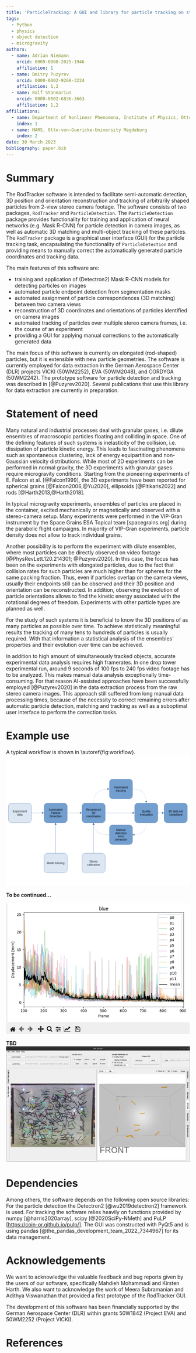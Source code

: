 ```yaml
---
title: 'ParticleTracking: A GUI and library for particle tracking on stereo camera images'
tags:
  - Python
  - physics
  - object detection
  - microgravity
authors:
  - name: Adrian Niemann
    orcid: 0009-0008-2025-1946
    affiliation: 1
  - name: Dmitry Puzyrev
    orcid: 0000-0002-9269-3224
    affiliation: 1,2
  - name: Ralf Stannarius
    orcid: 0000-0002-6836-3663
    affiliation: 1,2
affiliations:
  - name: Department of Nonlinear Phenomena, Institute of Physics, Otto-von-Guericke-University Magdeburg
    index: 1
  - name: MARS, Otto-von-Guericke-University Magdeburg
    index: 2
date: 30 March 2023
bibliography: paper.bib
---
```


# Summary

The RodTracker software is intended to facilitate semi-automatic detection, 3D position and orientation reconstruction and tracking of arbitrarily shaped particles from 2-view stereo camera footage.
The software consists of two packages, `RodTracker` and `ParticleDetection`.
The `ParticleDetection` package provides functionality for training and application of neural networks (e.g. Mask R-CNN) for particle detection in camera images, as well as automatic 3D matching and multi-object tracking of these particles. The `RodTracker` package is a graphical user interface (GUI) for the particle tracking task, encapsulating the functionality of `ParticleDetection` and providing means to manually correct the automatically generated particle coordinates and tracking data.

The main features of this software are:

- training and application of (Detectron2) Mask R-CNN models for detecting particles on images
- automated particle endpoint detection from segmentation masks
- automated assignment of particle correspondences (3D matching) between two camera views
- reconstruction of 3D coordinates and orientations of particles identified on camera images
- automated tracking of particles over multiple stereo camera frames, i.e. the course of an experiment
- providing a GUI for applying manual corrections to the automatically generated data

The main focus of this software is currently on elongated (rod-shaped) particles, but it is extensible with new particle geometries.
The software is currently employed for data extraction in the German Aerospace Center (DLR) projects VICKI (50WM2252), EVA (50WM2048), and CORDYGA (50WM2242).
The prototype software for particle detection and tracking was described in [@Puzyrev2020].
Several publications that use this library for data extraction are currently in preparation.

# Statement of need

Many natural and industrial processes deal with granular gases, i.e. dilute ensembles of macroscopic particles floating and colliding in space. One of the defining features of such systems is inelasticity of the collision, i.e. dissipation of particle kinetic energy. This leads to fascinating phenomena such as spontaneous clustering, lack of energy equipartition and non-Gaussian velocity distributions. 
While most of 2D experiments can be performed in normal gravity, the 3D experiments with granular gases require microgravity conditions. Starting from the pioneering experiments of E. Falcon et al. [@Falcon1999], the 3D experiments have been reported for spherical grains [@Falcon2006,@Yu2020], ellipsoids [@Pitikaris2022] and rods [@Harth2013,@Harth2018]. 

In typical microgravity experiments, ensembles of particles are placed in the container, excited mechanically or magnetically and observed with a stereo-camera setup. Many experiments were performed in the VIP-Gran instrument by the Space Grains ESA Topical team [spacegrains.org] during the parabolic flight campaigns. In majority of VIP-Gran experiments, particle density does not allow to track individual grains.

Another possibility is to perform the experiment with dilute ensembles, where most particles can be directly observed on video footage [@PhysRevLett.120.214301; @Puzyrev2020]. In this case, the focus has been on the experiments with elongated particles, due to the fact that collision rates for such particles are much higher than for spheres for the same packing fraction. Thus, even if particles overlap on the camera views, usually their endpoints still can be observed and their 3D position and orientation can be reconstructed. In addition, observing the evolution of particle orientations allows to find the kinetic energy associated with the rotational degrees of freedom. Experiments with other particle types are planned as well.

For the study of such systems it is beneficial to know the 3D positions of as many particles as possible over time. To achieve statistically meaningful results the tracking of many tens to hundreds of particles is usually required. With that information a statistical analysis of the ensembles' properties and their evolution over time can be achieved.

In addition to high amount of simultaneously tracked objects, accurate experimental data analysis requires high framerates. In one drop tower experimental run, around 9 seconds of 100 fps to 240 fps video footage has to be analyzed. This makes manual data analysis exceptionally time-consuming.
For that reason AI-assisted approaches have been successfully employed [@Puzyrev2020] in the data extraction process from the raw stereo camera images.
This approach still suffered from long manual data processing times, because of the necessity to correct remaining errors after automatic particle detection, matching and tracking as well as a suboptimal user interface to perform the correction tasks.



<!-- Specifically a GUI was needed that allowed users, that are partially untrained in the use of programming scripts, to perform the data correction  -->

<!-- Granular media are widely used in industrial applications [@Pong2021; @PhysRevLett.120.214301]. Their study is 

Non-spherical objects are nowadays of specific interest for research. 

The positions and velocities of individual particles are often necessary to analyze...
-->

# Example use

A typical workflow is shown in \autoref{fig:workflow}.
![Typical workflow for data extraction.\label{fig:workflow}](./workflow.png)

**To be continued...**

![Example per-frame particle displacement evaluation plot.\label{fig:eval_example}](../docs/source/images/DisplacementExample.png)

**TBD**
![stuff](../docs/source//images/3DpostTracking.png)

# Dependencies

Among others, the software depends on the following open source libraries: For the particle detection the Detectron2 [@wu2019detectron2] framework is used. For tracking the software relies heavily on functions provided by numpy [@harris2020array], scipy [@2020SciPy-NMeth] and PuLP [https://coin-or.github.io/pulp/]. The GUI was constructed with PyQt5 and is using pandas [@the_pandas_development_team_2022_7344967] for its data management.

# Acknowledgements
We want to acknowledge the valuable feedback and bug reports given by the users of our software, specifically Mahdieh Mohammadi and Kirsten Harth.
We also want to acknowledge the work of Meera Subramanian and Adithya Viswanathan that provided a first prototype of the RodTracker GUI.

The development of this software has been financially supported by the German Aerospace Center (DLR) within grants 50W1842 (Project EVA) and 50WM2252 (Project VICKI).

# References
